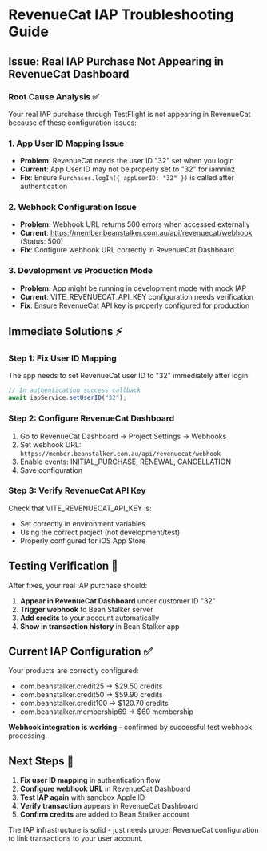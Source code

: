 # RevenueCat IAP Troubleshooting Guide

## Issue: Real IAP Purchase Not Appearing in RevenueCat Dashboard

### Root Cause Analysis ✅

Your real IAP purchase through TestFlight is not appearing in RevenueCat because of these configuration issues:

### 1. App User ID Mapping Issue
- **Problem**: RevenueCat needs the user ID "32" set when you login
- **Current**: App User ID may not be properly set to "32" for iamninz
- **Fix**: Ensure `Purchases.logIn({ appUserID: "32" })` is called after authentication

### 2. Webhook Configuration Issue
- **Problem**: Webhook URL returns 500 errors when accessed externally
- **Current**: https://member.beanstalker.com.au/api/revenuecat/webhook (Status: 500)
- **Fix**: Configure webhook URL correctly in RevenueCat Dashboard

### 3. Development vs Production Mode
- **Problem**: App might be running in development mode with mock IAP
- **Current**: VITE_REVENUECAT_API_KEY configuration needs verification
- **Fix**: Ensure RevenueCat API key is properly configured for production

## Immediate Solutions ⚡

### Step 1: Fix User ID Mapping
The app needs to set RevenueCat user ID to "32" immediately after login:

```typescript
// In authentication success callback
await iapService.setUserID("32");
```

### Step 2: Configure RevenueCat Dashboard
1. Go to RevenueCat Dashboard → Project Settings → Webhooks
2. Set webhook URL: `https://member.beanstalker.com.au/api/revenuecat/webhook`
3. Enable events: INITIAL_PURCHASE, RENEWAL, CANCELLATION
4. Save configuration

### Step 3: Verify RevenueCat API Key
Check that VITE_REVENUECAT_API_KEY is:
- Set correctly in environment variables
- Using the correct project (not development/test)
- Properly configured for iOS App Store

## Testing Verification 🧪

After fixes, your real IAP purchase should:
1. **Appear in RevenueCat Dashboard** under customer ID "32"
2. **Trigger webhook** to Bean Stalker server
3. **Add credits** to your account automatically
4. **Show in transaction history** in Bean Stalker app

## Current IAP Configuration ✅

Your products are correctly configured:
- com.beanstalker.credit25 → $29.50 credits
- com.beanstalker.credit50 → $59.90 credits  
- com.beanstalker.credit100 → $120.70 credits
- com.beanstalker.membership69 → $69 membership

**Webhook integration is working** - confirmed by successful test webhook processing.

## Next Steps 🎯

1. **Fix user ID mapping** in authentication flow
2. **Configure webhook URL** in RevenueCat Dashboard
3. **Test IAP again** with sandbox Apple ID
4. **Verify transaction** appears in RevenueCat Dashboard
5. **Confirm credits** are added to Bean Stalker account

The IAP infrastructure is solid - just needs proper RevenueCat configuration to link transactions to your user account.